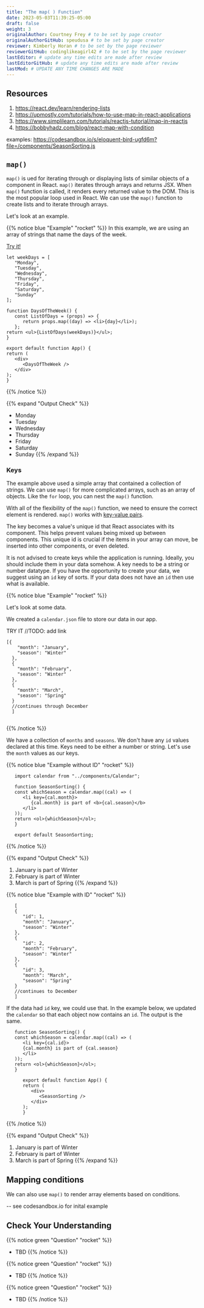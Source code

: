 ```yaml
---
title: "The map( ) Function"
date: 2023-05-03T11:39:25-05:00
draft: false
weight: 3
originalAuthor: Courtney Frey # to be set by page creator
originalAuthorGitHub: speudusa # to be set by page creator
reviewer: Kimberly Horan # to be set by the page reviewer
reviewerGitHub: codinglikeagirl42 # to be set by the page reviewer
lastEditor: # update any time edits are made after review
lastEditorGitHub: # update any time edits are made after review
lastMod: # UPDATE ANY TIME CHANGES ARE MADE
---
```

## Resources
1. https://react.dev/learn/rendering-lists
1. https://upmostly.com/tutorials/how-to-use-map-in-react-applications
1. https://www.simplilearn.com/tutorials/reactjs-tutorial/map-in-reactjs
1. https://bobbyhadz.com/blog/react-map-with-condition

examples: https://codesandbox.io/s/eloquent-bird-ugfd6m?file=/components/SeasonSorting.js


## `map()`
`map()` is ued for iterating through or displaying lists of similar objects of a component in React.  `map()` iterates through arrays and returns JSX.  When `map()` function is called, it renders every returned value to the DOM.  This is the most popular loop used in React.
We can use the `map()` function to create lists and to iterate through arrays.  

Let's look at an example.

{{% notice blue "Example" "rocket" %}} 
In this example, we are using an array of strings that name the days of the week.  

[Try it!](https://codesandbox.io/p/sandbox/map-function-le3cw3)

   ```react{linenos=table,hl_lines=[],linenostart=1}
   let weekDays = [
      "Monday",
      "Tuesday",
      "Wednesday",
      "Thursday",
      "Friday",
      "Saturday",
      "Sunday"
   ];

   function DaysOfTheWeek() {
      const ListOfDays = (props) => {
         return props.map((day) => <li>{day}</li>);
      };
   return <ul>{ListOfDays(weekDays)}</ul>;
   }

   export default function App() {
   return (
      <div>
         <DaysOfTheWeek />
      </div>
   );
   }
   ```
 
{{% /notice %}}

{{% expand "Output Check" %}}
  - Monday
  - Tuesday
  - Wednesday
  - Thursday
  - Friday
  - Saturday
  - Sunday
{{% /expand %}}


### Keys
The example above used a simple array that contained a collection of strings.  We can use `map()` for more complicated arrays, such as an array of objects. Like the `for` loop, you can nest the `map()` function.

<!-- //TODO: link to objects page in JS textbook will need to update when JS added to this book-->

With all of the flexibility of the `map()` function, we need to ensure the correct element is rendered. `map()` works with [key-value pairs](https://education.launchcode.org/intro-to-professional-web-dev/chapters/objects-and-math/background.html). 

The key becomes a value's unique id that React associates with its component.  This helps prevent values being mixed up between components.  This unique id is crucial if the items in your array can move, be inserted into other components, or even deleted.  

It is not advised to create keys while the application is running.  Ideally, you should include them in your data somehow. A key needs to be a string or number datatype.  If you have the opportunity to create your data, we suggest using an `id` key of sorts.  If your data does not have an `id` then use what is available.

{{% notice blue "Example" "rocket" %}} 

Let's look at some data.  

We created a `calendar.json` file to store our data in our app.

TRY IT //TODO: add link
```react{linenos=table,hl_lines=[],linenostart=1}
[{
    "month": "January",
    "season": "Winter"
  },
  {
    "month": "February",
    "season": "Winter"
  },
  {
    "month": "March",
    "season": "Spring"
  }
  //continues through December
  ]
  
```
{{% /notice %}}

We have a collection of `months` and `seasons`.  We don't have any `id` values declared at this time.  Keys need to be either a number or string.  Let's use the `month` values as our keys. 

{{% notice blue "Example without ID" "rocket" %}} 
 
```react{linenos=table,hl_lines=[],linenostart=1}
   import calendar from "../components/Calendar";

   function SeasonSorting() {
   const whichSeason = calendar.map((cal) => (
      <li key={cal.month}>
         {cal.month} is part of <b>{cal.season}</b>
      </li>
   ));
   return <ol>{whichSeason}</ol>;
   }

   export default SeasonSorting;
```

{{% /notice %}}

{{% expand "Output Check" %}}
   1. January is part of Winter
   1. February is part of Winter
   1. March is part of Spring
{{% /expand %}}




{{% notice blue "Example with ID" "rocket" %}} 

```react{linenos=table,hl_lines=[],linenostart=1}
   [
   {
      "id": 1,
      "month": "January",
      "season": "Winter"
   },
   {
      "id": 2,
      "month": "February",
      "season": "Winter"
   },
   {
      "id": 3,
      "month": "March",
      "season": "Spring"
   }
   //continues to December
   ]
```

If the data had `id` key, we could use that.  In the example below, we updated the `calendar` so that each object now contains an `id`.  The output is the same.  


```react{linenos=table,hl_lines=[],linenostart=1}
   function SeasonSorting() {
   const whichSeason = calendar.map((cal) => (
      <li key={cal.id}>
      {cal.month} is part of {cal.season}
      </li>
   ));
   return <ol>{whichSeason}</ol>;
   }

      export default function App() {
      return (
         <div>
            <SeasonSorting />
         </div>
      );
      }
```
{{% /notice %}}

{{% expand "Output Check" %}}
   1. January is part of Winter
   1. February is part of Winter
   1. March is part of Spring
{{% /expand %}}

## Mapping conditions
We can also use `map()` to render array elements based on conditions.

-- see codesandbox.io for inital example


## Check Your Understanding

{{% notice green  "Question" "rocket" %}} 
- TBD
{{% /notice %}}

{{% notice green  "Question" "rocket" %}} 
- TBD
{{% /notice %}}

{{% notice green  "Question" "rocket" %}} 
- TBD
{{% /notice %}}